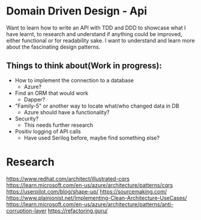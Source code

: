 
# Domain Driven Design - Api

Want to learn how to write an API with TDD and DDD to showcase what I have learnt, to research and understand if anything could be improved, either functional or for readability sake. I want to understand and learn more about the fascinating design patterns.

## Things to think about(Work in progress):
- How to implement the connection to a database
  - Azure?
- Find an ORM that would work
  - Dapper?
- "Family-5" or another way to locate what/who changed data in DB
  - Azure should have a functionality?
- Security?
  - This needs further research
- Positiv logging of API calls
  - Have used Serilog before, maybe find something else?

# Research
<https://www.redhat.com/architect/illustrated-cqrs>
<https://learn.microsoft.com/en-us/azure/architecture/patterns/cqrs>
<https://userpilot.com/blog/shape-up/>
<https://sourcemaking.com/>
<https://www.plainionist.net/Implementing-Clean-Architecture-UseCases/>
<https://learn.microsoft.com/en-us/azure/architecture/patterns/anti-corruption-layer>
<https://refactoring.guru/>
